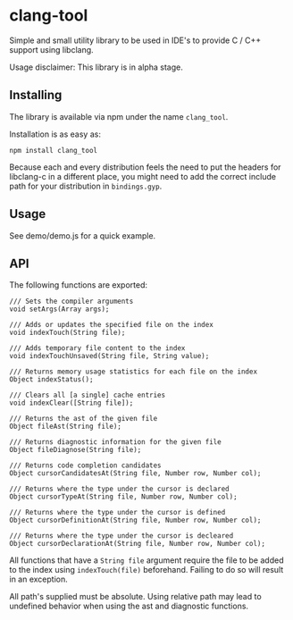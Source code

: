 clang-tool
==========

Simple and small utility library to be used in IDE's to provide C / C++ support using libclang.

Usage disclaimer: This library is in alpha stage.

Installing
----------

The library is available via npm under the name `clang_tool`.

Installation is as easy as:

    npm install clang_tool

Because each and every distribution feels the need to put the headers for
libclang-c in a different place, you might need to add the correct include path
for your distribution in `bindings.gyp`.

Usage
-----

See demo/demo.js for a quick example.

API
---

The following functions are exported:

    /// Sets the compiler arguments
    void setArgs(Array args);

    /// Adds or updates the specified file on the index
    void indexTouch(String file);

    /// Adds temporary file content to the index
    void indexTouchUnsaved(String file, String value);

    /// Returns memory usage statistics for each file on the index
    Object indexStatus();

    /// Clears all [a single] cache entries
    void indexClear([String file]);

    /// Returns the ast of the given file
    Object fileAst(String file);

    /// Returns diagnostic information for the given file
    Object fileDiagnose(String file);

    /// Returns code completion candidates
    Object cursorCandidatesAt(String file, Number row, Number col);

    /// Returns where the type under the cursor is declared
    Object cursorTypeAt(String file, Number row, Number col);

    /// Returns where the type under the cursor is defined
    Object cursorDefinitionAt(String file, Number row, Number col);

    /// Returns where the type under the cursor is decleared
    Object cursorDeclarationAt(String file, Number row, Number col);

All functions that have a `String file` argument require the file to be added to the index using
`indexTouch(file)` beforehand. Failing to do so will result in an exception.

All path's supplied must be absolute. Using relative path may lead to undefined behavior when using
the ast and diagnostic functions.
